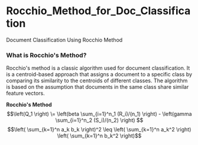 # Rocchio_Method_for_Doc_Classification
Document Classification Using Rocchio Method

### What is Rocchio's Method?
Rocchio's method is a classic algorithm used for document classification. It is a centroid-based approach that assigns a document to a specific class by comparing its similarity to the centroids of different classes. The algorithm is based on the assumption that documents in the same class share similar feature vectors.


**Rocchio's Method**
$$\left(Q_1 \right) \=    \left(beta \sum_{i=1}^n_1 (R_i)/(n_1) \right) -  \left(gamma \sum_{i=1}^n_2 (S_i)/(n_2) \right)                  $$
$$\left( \sum_{k=1}^n a_k b_k \right)^2 \leq \left( \sum_{k=1}^n a_k^2 \right) \left( \sum_{k=1}^n b_k^2 \right)$$

